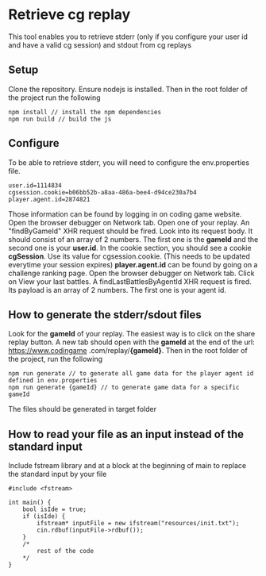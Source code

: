 # Retrieve cg replay
This tool enables you to retrieve stderr (only if you configure your user id and have a valid cg session) and stdout from cg replays
## Setup
Clone the repository.
Ensure nodejs is installed. 
Then in the root folder of the project run the following
```
npm install // install the npm dependencies
npm run build // build the js
```
## Configure
To be able to retrieve stderr, you will need to configure the env.properties file.
```
user.id=1114834
cgsession.cookie=b06bb52b-a8aa-486a-bee4-d94ce230a7b4
player.agent.id=2874821
```
Those information can be found by logging in on coding game website. 
Open the browser debugger on Network tab. Open one of your replay. An "findByGameId" XHR request should be fired. Look into its request body. It should consist of an array of 2 numbers. The first one is the **gameId** and the second one is your **user.id**. 
In the cookie section, you should see a cookie **cgSession**. Use its value for cgsession.cookie. (This needs to be updated everytime your session expires)
**player.agent.id** can be found by going on a challenge ranking page. Open the browser debugger on Network tab. 
Click on View your last battles. A findLastBattlesByAgentId XHR request is fired. Its payload is an array of 2 
numbers. The first one is your agent id.
## How to generate the stderr/sdout files
Look for the **gameId** of your replay. The easiest way is to click on the share 
replay button. A new tab should open with the **gameId** at the end of the url: https://www.codingame
.com/replay/**{gameId}**. 
Then in the root folder of the project, run the following
```
npm run generate // to generate all game data for the player agent id defined in env.properties
npm run generate {gameId} // to generate game data for a specific gameId
```
The files should be generated in target folder
## How to read your file as an input instead of the standard input
Include fstream library and at a block at the beginning of main to replace the standard input by your file 
```
#include <fstream>

int main() {
    bool isIde = true;
    if (isIde) {
        ifstream* inputFile = new ifstream("resources/init.txt");
        cin.rdbuf(inputFile->rdbuf());
    }
    /*
        rest of the code
    */
}
```
